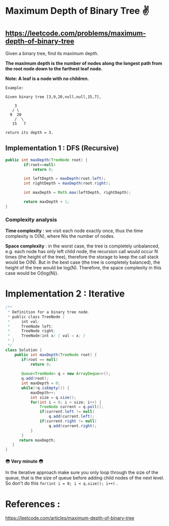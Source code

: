 # Maximum Depth of Binary Tree ✌️
## https://leetcode.com/problems/maximum-depth-of-binary-tree

Given a binary tree, find its maximum depth.

**The maximum depth is the number of nodes along the longest path from the root node down to the farthest leaf node.**

**Note: A leaf is a node with no children.**
```
Example:

Given binary tree [3,9,20,null,null,15,7],

    3
   / \
  9  20
    /  \
   15   7

return its depth = 3.
```

## Implementation 1 : DFS (Recursive)

```java
public int maxDepth(TreeNode root) {
        if(root==null)
            return 0;

        int leftDepth = maxDepth(root.left);
        int rightDepth = maxDepth(root.right);

        int maxDepth = Math.max(leftDepth, rightDepth);

        return maxDepth + 1;
}
```
### Complexity analysis

**Time complexity** : we visit each node exactly once, thus the time complexity is O(N), where Nis the number of nodes.

**Space complexity** : in the worst case, the tree is completely unbalanced, e.g. each node has only left child node, the recursion call would occur N times (the height of the tree), therefore the storage to keep the call stack would be O(N). But in the best case (the tree is completely balanced), the height of the tree would be log(N). Therefore, the space complexity in this case would be O(log(N)).

# Implementation 2 : Iterative
```java
/**
 * Definition for a binary tree node.
 * public class TreeNode {
 *     int val;
 *     TreeNode left;
 *     TreeNode right;
 *     TreeNode(int x) { val = x; }
 * }
 */
class Solution {
    public int maxDepth(TreeNode root) {
       if(root == null)
           return 0;
       
       Queue<TreeNode> q = new ArrayDeque<>();
       q.add(root);
       int maxDepth = 0; 
       while(!q.isEmpty()) {
           maxDepth++;
           int size = q.size();
           for(int i = 0; i < size; i++) {
               TreeNode current = q.poll();
               if(current.left != null)
                   q.add(current.left);
               if(current.right != null)
                   q.add(current.right);
           }
       } 
      return maxDepth;  
   }
}
```
#### 😳 Very minute 😳

In the iterative approach make sure you only loop through the size of the queue, that is the size of queue before adding child nodes of the next level. So don't do this `for(int i = 0; i < q.size(); i++)` .

# References :
https://leetcode.com/articles/maximum-depth-of-binary-tree
